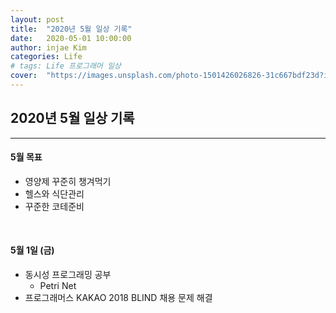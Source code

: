 ```yaml
---
layout: post
title:  "2020년 5월 일상 기록"
date:   2020-05-01 10:00:00
author: injae Kim
categories: Life
# tags:	Life 프로그래머 일상
cover:  "https://images.unsplash.com/photo-1501426026826-31c667bdf23d?ixlib=rb-1.2.1&ixid=eyJhcHBfaWQiOjEyMDd9&auto=format&fit=crop&w=976&q=80"
---
```


##  2020년 5월 일상 기록
---

#### 5월 목표

- 영양제 꾸준히 챙겨먹기
- 헬스와 식단관리
- 꾸준한 코테준비

<br/>

#### 5월 1일 (금)

- 동시성 프로그래밍 공부
  - Petri Net
- 프로그래머스 KAKAO 2018 BLIND 채용 문제 해결

<br/>

